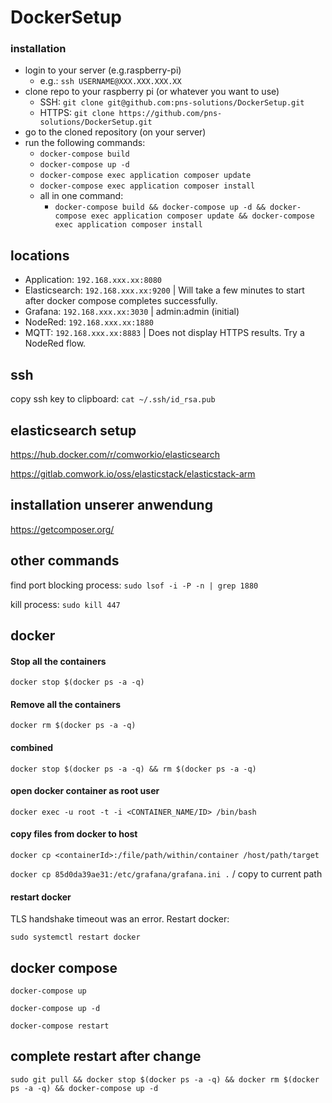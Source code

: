 # DockerSetup

### installation
- login to your server (e.g.raspberry-pi) 
  - e.g.: `ssh USERNAME@XXX.XXX.XXX.XX`
- clone repo to your raspberry pi (or whatever you want to use)
  - SSH: `git clone git@github.com:pns-solutions/DockerSetup.git`
  - HTTPS: `git clone https://github.com/pns-solutions/DockerSetup.git`
- go to the cloned repository (on your server)
- run the following commands:
  - `docker-compose build`
  - `docker-compose up -d`
  - `docker-compose exec application composer update`
  - `docker-compose exec application composer install`
  - all in one command:
    - `docker-compose build && docker-compose up -d && docker-compose exec application composer update && docker-compose exec application composer install`




## locations
- Application: `192.168.xxx.xx:8080`
- Elasticsearch: `192.168.xxx.xx:9200` | Will take a few minutes to start after docker compose completes successfully.
- Grafana: `192.168.xxx.xx:3030` | admin:admin (initial)
- NodeRed: `192.168.xxx.xx:1880`
- MQTT: `192.168.xxx.xx:8883` | Does not display HTTPS results. Try a NodeRed flow.

## ssh
copy ssh key to clipboard: `cat ~/.ssh/id_rsa.pub`


## elasticsearch setup

https://hub.docker.com/r/comworkio/elasticsearch

https://gitlab.comwork.io/oss/elasticstack/elasticstack-arm

## installation unserer anwendung
https://getcomposer.org/


## other commands
find port blocking process: `sudo lsof -i -P -n | grep 1880`

kill process: `sudo kill 447`

## docker
#### Stop all the containers
`docker stop $(docker ps -a -q)`

#### Remove all the containers
`docker rm $(docker ps -a -q)`

#### combined
`docker stop $(docker ps -a -q) && rm $(docker ps -a -q)`

#### open docker container as root user
`docker exec -u root -t -i <CONTAINER_NAME/ID> /bin/bash`

#### copy files from docker to host
`docker cp <containerId>:/file/path/within/container /host/path/target`

`docker cp 85d0da39ae31:/etc/grafana/grafana.ini .` / copy to current path

#### restart docker
TLS handshake timeout was an error. Restart docker:

`sudo systemctl restart docker`


## docker compose

`docker-compose up`

`docker-compose up -d`

`docker-compose restart`

## complete restart after change


```shell
sudo git pull && docker stop $(docker ps -a -q) && docker rm $(docker ps -a -q) && docker-compose up -d
```

